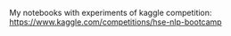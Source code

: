 My notebooks with experiments of kaggle competition: https://www.kaggle.com/competitions/hse-nlp-bootcamp
